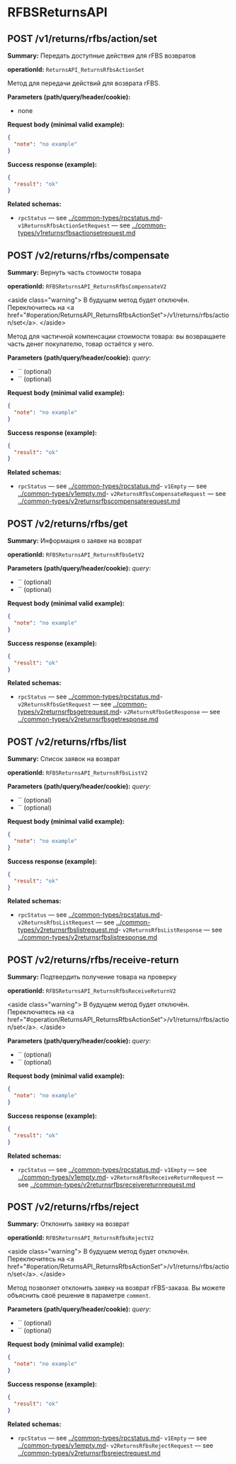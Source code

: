 # RFBSReturnsAPI

## POST /v1/returns/rfbs/action/set

**Summary:** Передать доступные действия для rFBS возвратов

**operationId:** `ReturnsAPI_ReturnsRfbsActionSet`

Метод для передачи действий для возврата rFBS.

**Parameters (path/query/header/cookie):**
- none

**Request body (minimal valid example):**
```json
{
  "note": "no example"
}
```

**Success response (example):**
```json
{
  "result": "ok"
}
```

**Related schemas:**
- `rpcStatus` — see [../common-types/rpcstatus.md](../common-types/rpcstatus.md)- `v1ReturnsRfbsActionSetRequest` — see [../common-types/v1returnsrfbsactionsetrequest.md](../common-types/v1returnsrfbsactionsetrequest.md)
## POST /v2/returns/rfbs/compensate

**Summary:** Вернуть часть стоимости товара

**operationId:** `RFBSReturnsAPI_ReturnsRfbsCompensateV2`

&lt;aside class="warning"&gt;
В будущем метод будет отключён. Переключитесь на &lt;a href="#operation/ReturnsAPI_ReturnsRfbsActionSet"&gt;/v1/returns/rfbs/action/set&lt;/a&gt;.
&lt;/aside&gt;

Метод для частичной компенсации стоимости товара: вы возвращаете часть денег покупателю, товар остаётся у него.

**Parameters (path/query/header/cookie):**
_query_:
- `` (optional)
- `` (optional)

**Request body (minimal valid example):**
```json
{
  "note": "no example"
}
```

**Success response (example):**
```json
{
  "result": "ok"
}
```

**Related schemas:**
- `rpcStatus` — see [../common-types/rpcstatus.md](../common-types/rpcstatus.md)- `v1Empty` — see [../common-types/v1empty.md](../common-types/v1empty.md)- `v2ReturnsRfbsCompensateRequest` — see [../common-types/v2returnsrfbscompensaterequest.md](../common-types/v2returnsrfbscompensaterequest.md)
## POST /v2/returns/rfbs/get

**Summary:** Информация о заявке на возврат

**operationId:** `RFBSReturnsAPI_ReturnsRfbsGetV2`

**Parameters (path/query/header/cookie):**
_query_:
- `` (optional)
- `` (optional)

**Request body (minimal valid example):**
```json
{
  "note": "no example"
}
```

**Success response (example):**
```json
{
  "result": "ok"
}
```

**Related schemas:**
- `rpcStatus` — see [../common-types/rpcstatus.md](../common-types/rpcstatus.md)- `v2ReturnsRfbsGetRequest` — see [../common-types/v2returnsrfbsgetrequest.md](../common-types/v2returnsrfbsgetrequest.md)- `v2ReturnsRfbsGetResponse` — see [../common-types/v2returnsrfbsgetresponse.md](../common-types/v2returnsrfbsgetresponse.md)
## POST /v2/returns/rfbs/list

**Summary:** Список заявок на возврат

**operationId:** `RFBSReturnsAPI_ReturnsRfbsListV2`

**Parameters (path/query/header/cookie):**
_query_:
- `` (optional)
- `` (optional)

**Request body (minimal valid example):**
```json
{
  "note": "no example"
}
```

**Success response (example):**
```json
{
  "result": "ok"
}
```

**Related schemas:**
- `rpcStatus` — see [../common-types/rpcstatus.md](../common-types/rpcstatus.md)- `v2ReturnsRfbsListRequest` — see [../common-types/v2returnsrfbslistrequest.md](../common-types/v2returnsrfbslistrequest.md)- `v2ReturnsRfbsListResponse` — see [../common-types/v2returnsrfbslistresponse.md](../common-types/v2returnsrfbslistresponse.md)
## POST /v2/returns/rfbs/receive-return

**Summary:** Подтвердить получение товара на проверку

**operationId:** `RFBSReturnsAPI_ReturnsRfbsReceiveReturnV2`

&lt;aside class="warning"&gt;
  В будущем метод будет отключён. Переключитесь на &lt;a href="#operation/ReturnsAPI_ReturnsRfbsActionSet"&gt;/v1/returns/rfbs/action/set&lt;/a&gt;.
&lt;/aside&gt;

**Parameters (path/query/header/cookie):**
_query_:
- `` (optional)
- `` (optional)

**Request body (minimal valid example):**
```json
{
  "note": "no example"
}
```

**Success response (example):**
```json
{
  "result": "ok"
}
```

**Related schemas:**
- `rpcStatus` — see [../common-types/rpcstatus.md](../common-types/rpcstatus.md)- `v1Empty` — see [../common-types/v1empty.md](../common-types/v1empty.md)- `v2ReturnsRfbsReceiveReturnRequest` — see [../common-types/v2returnsrfbsreceivereturnrequest.md](../common-types/v2returnsrfbsreceivereturnrequest.md)
## POST /v2/returns/rfbs/reject

**Summary:** Отклонить заявку на возврат

**operationId:** `RFBSReturnsAPI_ReturnsRfbsRejectV2`

&lt;aside class="warning"&gt;
В будущем метод будет отключён. Переключитесь на &lt;a href="#operation/ReturnsAPI_ReturnsRfbsActionSet"&gt;/v1/returns/rfbs/action/set&lt;/a&gt;.
&lt;/aside&gt;

Метод позволяет отклонить заявку на возврат rFBS-заказа. Вы можете объяснить своё решение в параметре `comment`.

**Parameters (path/query/header/cookie):**
_query_:
- `` (optional)
- `` (optional)

**Request body (minimal valid example):**
```json
{
  "note": "no example"
}
```

**Success response (example):**
```json
{
  "result": "ok"
}
```

**Related schemas:**
- `rpcStatus` — see [../common-types/rpcstatus.md](../common-types/rpcstatus.md)- `v1Empty` — see [../common-types/v1empty.md](../common-types/v1empty.md)- `v2ReturnsRfbsRejectRequest` — see [../common-types/v2returnsrfbsrejectrequest.md](../common-types/v2returnsrfbsrejectrequest.md)
